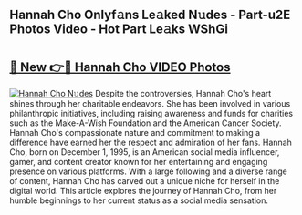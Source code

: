 ## Hannah Cho Onlyf𝚊ns Le𝚊ked N𝚞des - Part-u2E Photos Video - Hot Part Le𝚊ks WShGi

# <h2><a href="http://ac20954.deff.icu/?id=Hannah+Cho">🔗 New 👉🔴 Hannah Cho VIDEO Photos</a></h2>

[![Hannah Cho N𝚞des](https://i.imgur.com/rIISA9y.gif)](http://ac20954.deff.icu/?id=Hannah+Cho)
Despite the controversies, Hannah Cho's heart shines through her charitable endeavors. She has been involved in various philanthropic initiatives, including raising awareness and funds for charities such as the Make-A-Wish Foundation and the American Cancer Society. Hannah Cho's compassionate nature and commitment to making a difference have earned her the respect and admiration of her fans. Hannah Cho, born on December 1, 1995, is an American social media influencer, gamer, and content creator known for her entertaining and engaging presence on various platforms. With a large following and a diverse range of content, Hannah Cho has carved out a unique niche for herself in the digital world. This article explores the journey of Hannah Cho, from her humble beginnings to her current status as a social media sensation.
